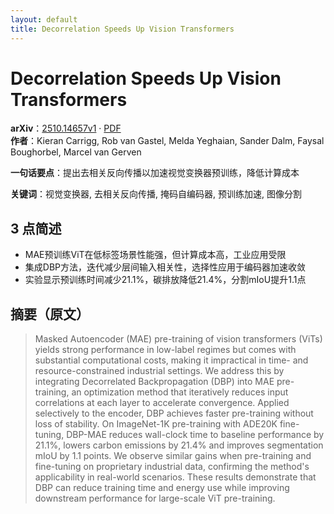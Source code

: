 ```yaml
---
layout: default
title: Decorrelation Speeds Up Vision Transformers
---
```


# Decorrelation Speeds Up Vision Transformers
**arXiv**：[2510.14657v1](https://arxiv.org/abs/2510.14657) · [PDF](https://arxiv.org/pdf/2510.14657.pdf)  
**作者**：Kieran Carrigg, Rob van Gastel, Melda Yeghaian, Sander Dalm, Faysal Boughorbel, Marcel van Gerven  

**一句话要点**：提出去相关反向传播以加速视觉变换器预训练，降低计算成本

**关键词**：视觉变换器, 去相关反向传播, 掩码自编码器, 预训练加速, 图像分割

## 3 点简述
- MAE预训练ViT在低标签场景性能强，但计算成本高，工业应用受限
- 集成DBP方法，迭代减少层间输入相关性，选择性应用于编码器加速收敛
- 实验显示预训练时间减少21.1%，碳排放降低21.4%，分割mIoU提升1.1点

## 摘要（原文）

> Masked Autoencoder (MAE) pre-training of vision transformers (ViTs) yields
> strong performance in low-label regimes but comes with substantial
> computational costs, making it impractical in time- and resource-constrained
> industrial settings. We address this by integrating Decorrelated
> Backpropagation (DBP) into MAE pre-training, an optimization method that
> iteratively reduces input correlations at each layer to accelerate convergence.
> Applied selectively to the encoder, DBP achieves faster pre-training without
> loss of stability. On ImageNet-1K pre-training with ADE20K fine-tuning, DBP-MAE
> reduces wall-clock time to baseline performance by 21.1%, lowers carbon
> emissions by 21.4% and improves segmentation mIoU by 1.1 points. We observe
> similar gains when pre-training and fine-tuning on proprietary industrial data,
> confirming the method's applicability in real-world scenarios. These results
> demonstrate that DBP can reduce training time and energy use while improving
> downstream performance for large-scale ViT pre-training.

